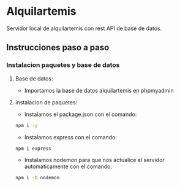 # Alquilartemis

Servidor local de alquilartemis con rest API de base de datos.

## Instrucciones paso a paso

### Instalacion paquetes y base de datos

1. Base de datos:
   - Importamos la base de datos alquilartemis en phpmyadmin

2. instalacion de paquetes:
   - Instalamos el package.json con el comando: 
   ```bash
   npm i -y
   ```
   - Instalamos express con el comando: 
   ```bash
   npm i express
   ```
   - Instalamos nodemon para que nos actualice el servidor automaticamente con el comando: 
   ```bash
   npm i -D nodemon
   ```